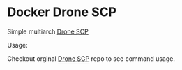 # Docker Drone SCP

Simple multiarch [Drone SCP][drone_scp]

Usage:

Checkout orginal [Drone SCP][drone_scp] repo to see command usage.

<!-- Links -->
[drone_scp]: https://github.com/appleboy/drone-scp
